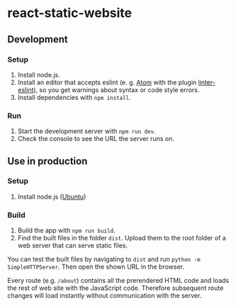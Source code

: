 # react-static-website

## Development
### Setup
1. Install node.js.
2. Install an editor that accepts eslint (e. g. [Atom](https://atom.io/) with the plugin [linter-eslint](https://atom.io/packages/linter-eslint)), so you get warnings about syntax or code style errors.
3. Install dependencies with `npm install`.

### Run
1. Start the development server with `npm run dev`.
2. Check the console to see the URL the server runs on.

## Use in production
### Setup
1. Install node.js ([Ubuntu](https://github.com/nodesource/distributions#deb))

### Build
1. Build the app with `npm run build`.
2. Find the built files in the folder `dist`. Upload them to the root folder of a web server that can serve static files.

You can test the built files by navigating to `dist` and run `python -m SimpleHTTPServer`. Then open the shown URL in the browser.

Every route (e.g. `/about`) contains all the prerendered HTML code and loads the rest of web site with the JavaScript code. Therefore subsequent route changes will load instantly without communication with the server.
